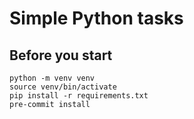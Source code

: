 # Simple Python tasks

## Before you start

```
python -m venv venv
source venv/bin/activate
pip install -r requirements.txt
pre-commit install
```
